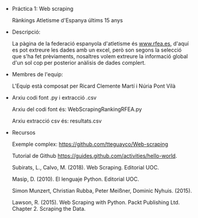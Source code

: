 - Práctica 1: Web scraping
  
  Rànkings Atletisme d'Espanya últims 15 anys

- Descripció:

  La pàgina de la federació espanyola d'atletisme és www.rfea.es, d'aquí es pot extreure les dades amb un excel, però son segons la selecció que s'ha fet prèviaments, nosaltres volem extreure la informació global d'un sol cop per posterior anàlisis de dades complert.

- Membres de l'equip:

  L'Equip està composat per Ricard Clemente Martí i Núria Pont Vilà
      
- Arxiu codi font .py i extracció .csv

  Arxiu del codi font és: WebScrapingRankingRFEA.py
  
  Arxiu extracció csv és: resultats.csv
  
- Recursos

  Exemple complex: https://github.com/tteguayco/Web-scraping
  
  Tutorial de Github https://guides.github.com/activities/hello-world.
  
  Subirats, L., Calvo, M. (2018). Web Scraping. Editorial UOC.
  
  Masip, D. (2010). El lenguaje Python. Editorial UOC.
  
  Simon Munzert, Christian Rubba, Peter Meißner, Dominic Nyhuis. (2015). 
  
  Lawson, R. (2015). Web Scraping with Python. Packt Publishing Ltd. Chapter 2. Scraping the Data.
